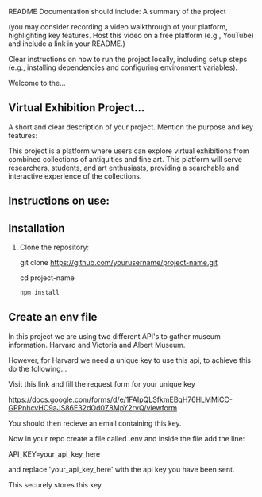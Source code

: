 README Documentation should include:
A summary of the project


(you may consider recording a video walkthrough of your platform, highlighting key features. Host this video on a free platform (e.g., YouTube) and include a link in your README.)


Clear instructions on how to run the project locally, including setup steps (e.g., installing dependencies and configuring environment variables).

Welcome to the... 

## Virtual Exhibition Project...

A short and clear description of your project. Mention the purpose and key features: 

This project is a platform where users can explore virtual exhibitions from combined collections of antiquities and fine art. This platform will serve researchers, students, and art enthusiasts, providing a searchable and interactive experience of the collections.

## Instructions on use:

## Installation
1. Clone the repository:
   
   git clone https://github.com/yourusername/project-name.git

   cd project-name

   ```sh
   npm install

## Create an env file

In this project we are using two different API's to gather museum information. Harvard and Victoria and Albert Museum.

However, for Harvard we need a unique key to use this api, to achieve this do the following...

Visit this link and fill the request form for your unique key

https://docs.google.com/forms/d/e/1FAIpQLSfkmEBqH76HLMMiCC-GPPnhcvHC9aJS86E32dOd0Z8MpY2rvQ/viewform

You should then recieve an email containing this key.

Now in your repo create a file called .env and inside the file add the line:

API_KEY=your_api_key_here 

and replace 'your_api_key_here' with the api key you have been sent.

This securely stores this key. 









